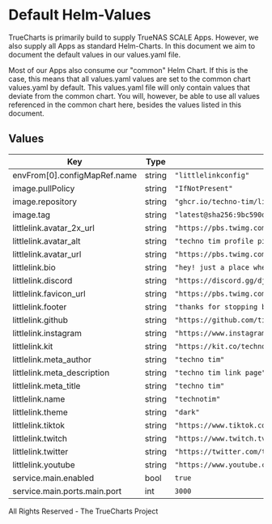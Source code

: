 # Default Helm-Values

TrueCharts is primarily build to supply TrueNAS SCALE Apps.
However, we also supply all Apps as standard Helm-Charts. In this document we aim to document the default values in our values.yaml file.

Most of our Apps also consume our "common" Helm Chart.
If this is the case, this means that all values.yaml values are set to the common chart values.yaml by default. This values.yaml file will only contain values that deviate from the common chart.
You will, however, be able to use all values referenced in the common chart here, besides the values listed in this document.

## Values

| Key | Type | Default | Description |
|-----|------|---------|-------------|
| envFrom[0].configMapRef.name | string | `"littlelinkconfig"` |  |
| image.pullPolicy | string | `"IfNotPresent"` |  |
| image.repository | string | `"ghcr.io/techno-tim/littlelink-server"` |  |
| image.tag | string | `"latest@sha256:9bc590d0ba1d62ceacb66ffdd13999004aa3e66e86bd364be1b8fede7ef94729"` |  |
| littlelink.avatar_2x_url | string | `"https://pbs.twimg.com/profile_images/1286144221217316864/qiaskopb_400x400.jpg"` |  |
| littlelink.avatar_alt | string | `"techno tim profile pic"` |  |
| littlelink.avatar_url | string | `"https://pbs.twimg.com/profile_images/1286144221217316864/qiaskopb_200x200.jpg"` |  |
| littlelink.bio | string | `"hey! just a place where you can connect with me!"` |  |
| littlelink.discord | string | `"https://discord.gg/djkexrj"` |  |
| littlelink.favicon_url | string | `"https://pbs.twimg.com/profile_images/1286144221217316864/qiaskopb_200x200.jpg"` |  |
| littlelink.footer | string | `"thanks for stopping by!"` |  |
| littlelink.github | string | `"https://github.com/timothystewart6"` |  |
| littlelink.instagram | string | `"https://www.instagram.com/techno.tim"` |  |
| littlelink.kit | string | `"https://kit.co/technotim"` |  |
| littlelink.meta_author | string | `"techno tim"` |  |
| littlelink.meta_description | string | `"techno tim link page"` |  |
| littlelink.meta_title | string | `"techno tim"` |  |
| littlelink.name | string | `"technotim"` |  |
| littlelink.theme | string | `"dark"` |  |
| littlelink.tiktok | string | `"https://www.tiktok.com/@technotim"` |  |
| littlelink.twitch | string | `"https://www.twitch.tv/technotim/"` |  |
| littlelink.twitter | string | `"https://twitter.com/technotimlive"` |  |
| littlelink.youtube | string | `"https://www.youtube.com/channel/ucok-ghyjcwznj3br4oxwh0a"` |  |
| service.main.enabled | bool | `true` |  |
| service.main.ports.main.port | int | `3000` |  |

All Rights Reserved - The TrueCharts Project
